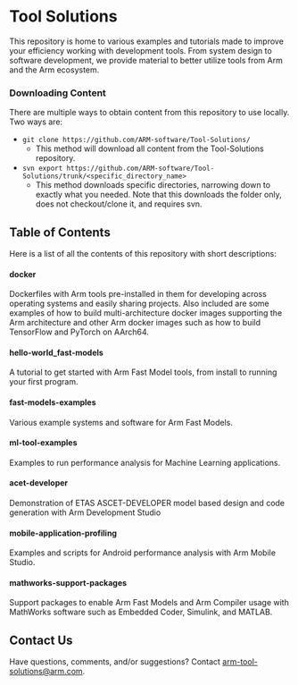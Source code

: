 # Tool Solutions
This repository is home to various examples and tutorials made to improve your efficiency working with development tools. From system design to software development, we provide material to better utilize tools from Arm and the Arm ecosystem. 


### Downloading Content
There are multiple ways to obtain content from this repository to use locally. Two ways are:
- ```git clone https://github.com/ARM-software/Tool-Solutions/```
    - This method will download all content from the Tool-Solutions repository. 
- ```svn export https://github.com/ARM-software/Tool-Solutions/trunk/<specific_directory_name>```
    - This method downloads specific directories, narrowing down to exactly what you needed. Note that this downloads the folder only, does not checkout/clone it, and requires svn.

## Table of Contents 
Here is a list of all the contents of this repository with short descriptions:


#### docker 
Dockerfiles with Arm tools pre-installed in them for developing across operating systems and easily sharing projects. Also included are some examples of how to build multi-architecture docker images supporting the Arm architecture and other Arm docker images such as how to build TensorFlow and PyTorch on AArch64.

#### hello-world_fast-models
A tutorial to get started with Arm Fast Model tools, from install to running your first program.

#### fast-models-examples
Various example systems and software for Arm Fast Models.

#### ml-tool-examples
Examples to run performance analysis for Machine Learning applications. 

#### acet-developer
Demonstration of ETAS ASCET-DEVELOPER model based design and code generation with Arm Development Studio 

#### mobile-application-profiling
Examples and scripts for Android performance analysis with Arm Mobile Studio.

#### mathworks-support-packages
Support packages to enable Arm Fast Models and Arm Compiler usage with MathWorks software such as Embedded Coder, Simulink, and MATLAB.


## Contact Us
Have questions, comments, and/or suggestions? Contact [arm-tool-solutions@arm.com](mailto:arm-tool-solutions@arm.com).
